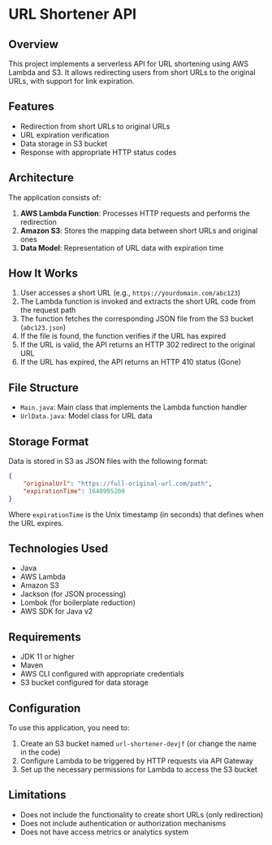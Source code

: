 # URL Shortener API

## Overview

This project implements a serverless API for URL shortening using AWS Lambda and S3. It allows redirecting users from short URLs to the original URLs, with support for link expiration.

## Features

- Redirection from short URLs to original URLs
- URL expiration verification
- Data storage in S3 bucket
- Response with appropriate HTTP status codes

## Architecture

The application consists of:

1. **AWS Lambda Function**: Processes HTTP requests and performs the redirection
2. **Amazon S3**: Stores the mapping data between short URLs and original ones
3. **Data Model**: Representation of URL data with expiration time

## How It Works

1. User accesses a short URL (e.g., `https://yourdomain.com/abc123`)
2. The Lambda function is invoked and extracts the short URL code from the request path
3. The function fetches the corresponding JSON file from the S3 bucket (`abc123.json`)
4. If the file is found, the function verifies if the URL has expired
5. If the URL is valid, the API returns an HTTP 302 redirect to the original URL
6. If the URL has expired, the API returns an HTTP 410 status (Gone)

## File Structure

- `Main.java`: Main class that implements the Lambda function handler
- `UrlData.java`: Model class for URL data

## Storage Format

Data is stored in S3 as JSON files with the following format:

```json
{
    "originalUrl": "https://full-original-url.com/path",
    "expirationTime": 1640995200
}
```

Where `expirationTime` is the Unix timestamp (in seconds) that defines when the URL expires.

## Technologies Used

- Java
- AWS Lambda
- Amazon S3
- Jackson (for JSON processing)
- Lombok (for boilerplate reduction)
- AWS SDK for Java v2

## Requirements

- JDK 11 or higher
- Maven
- AWS CLI configured with appropriate credentials
- S3 bucket configured for data storage

## Configuration

To use this application, you need to:

1. Create an S3 bucket named `url-shortener-devjf` (or change the name in the code)
2. Configure Lambda to be triggered by HTTP requests via API Gateway
3. Set up the necessary permissions for Lambda to access the S3 bucket

## Limitations

- Does not include the functionality to create short URLs (only redirection)
- Does not include authentication or authorization mechanisms
- Does not have access metrics or analytics system
